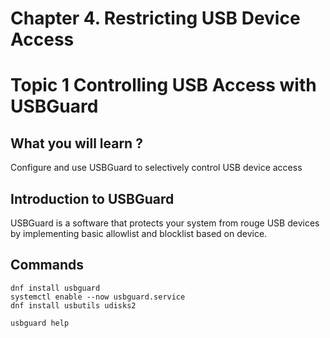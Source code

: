 # Chapter 4. Restricting USB Device Access
# Topic 1 Controlling USB Access with USBGuard
## What you will learn ?
Configure and use USBGuard to selectively control USB device access

## Introduction to USBGuard
USBGuard is a software that protects your system from rouge USB devices by implementing basic allowlist and blocklist based on device.

## Commands

```
dnf install usbguard
systemctl enable --now usbguard.service
dnf install usbutils udisks2

usbguard help

```
